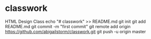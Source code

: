 # classwork
HTML Design Class
echo "# classwork" >> README.md
git init
git add README.md
git commit -m "first commit"
git remote add origin https://github.com/abigailstorm/classwork.git
git push -u origin master
